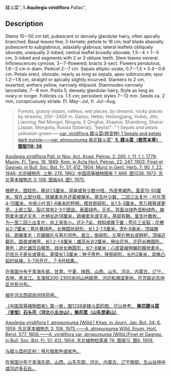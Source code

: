 耧斗菜",
5.**Aquilegia viridiflora** Pallas",

## Description
Stems 15--50 cm tall, pubescent or densely glandular hairy, often apically branched. Basal leaves few, 2-ternate; petiole to 18 cm; leaf blade abaxially pubescent to subglabrous, adaxially glabrous; lateral leaflets obliquely obovate, unequally 2-lobed; central leaflet broadly obovate, 1.5--4 × 1--5 cm, 3-lobed and segments with 2 or 3 obtuse teeth. Stem leaves several. Inflorescences cymose, 3--7-flowered; bracts 3-sect. Flowers pendulous, 1.6--2 cm in diam. Pedicel 2--7 cm. Sepals elliptic-ovate, 0.7--1.5 × 0.4--0.8 cm. Petals erect, obovate, nearly as long as sepals, apex subtruncate; spur 1.2--1.8 cm, straight or apically slightly incurved. Stamens to 2 cm, exserted; anthers yellow, narrowly ellipsoid. Staminodes narrowly lanceolate, 7--8 mm. Pistils 5, densely glandular hairy. Style as long as ovary or longer. Follicles ca. 1.5 cm; persistent styles 7--12 mm. Seeds ca. 2 mm, conspicuously striate. Fl. May--Jul, fr. Jul--Aug.

> Forests, grassy slopes, valleys, wet places, by streams, rocky places by streams; 200--2400 m. Gansu, Hebei, Heilongjiang, Hubei, Jilin, Liaoning, Nei Mongol, Ningxia, E Qinghai, Shaanxi, Shandong, Shanxi [Japan, Mongolia, Russia (Siberia)].
  "keylist": "
1 Sepals and petals yellowish green——<a href='/info/Aquilegia viridiflora var. viridiflora?t=foc'>var. viridiflora 耧斗菜(原变种)
1 Sepals and petals dark purple——<a href='/info/Aquilegia viridiflora var. atropurpurea?t=foc'>var. atropurpurea 紫花耧斗菜",
**5. 耧斗菜（救荒本草）　图版118: 58**

Aquilegia viridiflora Pall. in Nov. Act. Acad. Petrop. 2: 260, t. 11, f. l. 1779; Maxim. Fl. Tang. 19. 1889; Kom. in Acta Hort. Petrop. 22: 247. 1903; Finet et Gagnep. in Bull. Soc. Bot. Fr. 51: 412. 1904; Munz in Gent. Herb. 7: 90, f. 22. 1946; 北京植物志, 上册: 276. 1962; 中国高等植物图鉴 1: 669, 图1338. 1972; 东北草本植物志 3: 108, 图版44, 图1. 1975.

根肥大，圆柱形，粗达1.5厘米，简单或有少数分枝，外皮黑褐色。茎高15-50厘米，常在上部分枝，除被柔毛外还密被腺毛。基生叶少数，二回三出复叶；叶片宽4-10厘米，中央小叶具1-6毫米的短柄，楔状倒卵形，长1.5-3厘米，宽几相等或更宽，上部三裂，裂片常有2-3个圆齿，表面绿色，无毛，背面淡绿色至粉绿色，被短柔毛或近无毛；叶柄长达18厘米，疏被柔毛或无毛，基部有鞘。茎生叶数枚，为一至二回三出复叶，向上渐变小。花3-7朵，倾斜或微下垂；苞片三全裂；花梗长2-7厘米；萼片黄绿色，长椭圆状卵形，长1.2-1.5厘米，宽6-8毫米，顶端微钝，疏被柔毛；花瓣瓣片与萼片同色，直立，倒卵形，比萼片稍长或稍短，顶端近截形，距直或微弯，长1.2-1.8厘米；雄蕊长达2厘米，伸出花外，花药长椭圆形，黄色；退化雄蕊白膜质，线状长椭圆形，长7-8毫米；心皮密被伸展的腺状柔毛，花柱比子房长或等长。蓇葖长1.5厘米；种子黑色，狭倒卵形，长约2毫米，具微凸起的纵棱。5-7月开花， 7-8月结果。

在我国分布于青海东部、甘肃、宁夏、陕西、山西、山东、河北、内蒙古、辽宁、吉林、黑龙江。生海拔200-2300米间山地路旁、河边和潮湿草地。在苏联远东地区也有分布。

根在河北西部民间供药用。

《中国高等植物图鉴》第一册，图1338是耧斗菜的图，可以参考。
**紫花耧斗菜（变型）石头花（河北小五台山），紫花菜（山东昆嵛山）**

Aquilegia viridiflora f. atropurpurea (Willd.) Kitag. in Journ. Jap. Bot. 34: 6. 1959; 东北草本植物志 3: 108. 1975.——A. atropurpurea Willd. Enum. Hort. Berol. 577. 1806.——A. viridiflora var. atropurpurea (Willd.)Finet et Gagnep. in Bull. Soc. Bot. Fr. 51: 412. 1904; 东北植物检索表 76, 图版12, 图6. 1959.

与耧斗菜的区别：萼片暗紫色或紫色。

在我国分布于青海东部、山西、山东东部、河北、内蒙古、辽宁南部。生山谷林中或沟边多石处。
